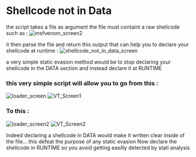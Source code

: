 <h1>Shellcode not in Data</h1>

the script takes a file as argument the file must containt a raw shellcode such as :
![msfvenom_screen2](https://github.com/araout42/Shellcode_not_in_data/assets/41875074/2e95e46c-4285-459f-8c63-34737e2804bb)

it then parse the file and return this output that can help you to declare your shellcode at runtime : 
![shellcode_not_in_data_screen](https://github.com/araout42/Shellcode_not_in_data/assets/41875074/44e74f1a-f9d9-4f29-8c01-766d52e16093)



a very simple static evasion method would be to stop declaring your shellcode in the DATA section and instead declare it at RUNTIME

<h3>this very simple script will allow you to go from this : </h3>

![loader_screen](https://github.com/araout42/Shellcode_not_in_data/assets/41875074/1cdfe0e7-fcd2-49d8-a475-da50c142a082)
![VT_Screen1](https://github.com/araout42/Shellcode_not_in_data/assets/41875074/7f4f06fd-9cb2-4fbe-913c-6254fe82612c)


<h3>To this :</h3>

![loader_screen2](https://github.com/araout42/Shellcode_not_in_data/assets/41875074/8590ba99-cd2a-47d8-be43-a68801477cf8)
![VT_Screen2](https://github.com/araout42/Shellcode_not_in_data/assets/41875074/0208468a-68ec-4cc0-9227-bb573132e7a9)


Indeed declaring a shellcode in DATA would make it written clear inside of the file... this defeat the purpose of any static evasion
Now declare the shellcode in RUNTIME so you avoid getting easilly detected by stati analysis 

